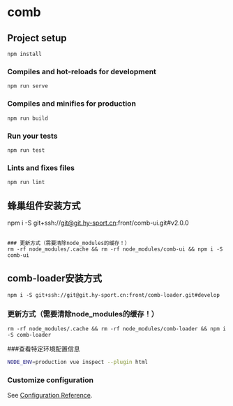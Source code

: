 # comb

## Project setup
```
npm install
```

### Compiles and hot-reloads for development
```
npm run serve
```

### Compiles and minifies for production
```
npm run build
```

### Run your tests
```
npm run test
```

### Lints and fixes files
```
npm run lint
```

## 蜂巢组件安装方式

npm i -S git+ssh://git@git.hy-sport.cn:front/comb-ui.git#v2.0.0
```

### 更新方式（需要清除node_modules的缓存！）
rm -rf node_modules/.cache && rm -rf node_modules/comb-ui && npm i -S comb-ui
```

## comb-loader安装方式

```
npm i -S git+ssh://git@git.hy-sport.cn:front/comb-loader.git#develop
```
### 更新方式（需要清除node_modules的缓存！）
```
rm -rf node_modules/.cache && rm -rf node_modules/comb-loader && npm i -S comb-loader
```

###查看特定环境配置信息
```bash
NODE_ENV=production vue inspect --plugin html
```

### Customize configuration
See [Configuration Reference](https://cli.vuejs.org/config/).
